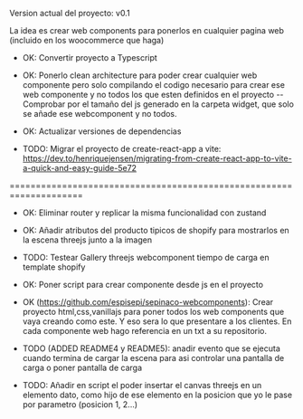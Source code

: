 
Version actual del proyecto: v0.1

La idea es crear web components para ponerlos en cualquier pagina web (incluido en los woocommerce que haga)


 - OK: Convertir proyecto a Typescript

 - OK: Ponerlo clean architecture para poder crear cualquier web componente pero solo compilando el codigo necesario para crear ese web componente y no todos los que esten definidos en el proyecto
   -- Comprobar por el tamaño del js generado en la carpeta widget, que solo se añade ese webcomponent y no todos.

- OK: Actualizar versiones de dependencias

- TODO: Migrar el proyecto de create-react-app a vite: https://dev.to/henriquejensen/migrating-from-create-react-app-to-vite-a-quick-and-easy-guide-5e72


====================================================================

 - OK: Eliminar router y replicar la misma funcionalidad con zustand
 - OK: Añadir atributos del producto tipicos de shopify para mostrarlos en la escena threejs junto a la imagen
 - TODO: Testear Gallery threejs webcomponent tiempo de carga en template shopify
 - OK: Poner script para crear componente desde js en el proyecto
 - OK (https://github.com/espisepi/sepinaco-webcomponents): Crear proyecto html,css,vanillajs para poner todos los web components que vaya creando como este. Y eso sera lo que presentare a los clientes. En cada componente web hago referencia en un txt a su repositorio.
 - TODO (ADDED README4 y README5): anadir evento que se ejecuta cuando termina de cargar la escena para asi controlar una pantalla de carga o poner pantalla de carga

 - TODO: Añadir en script el poder insertar el canvas threejs en un elemento dato, como hijo de ese elemento en la posicion que yo le pase por parametro (posicion 1, 2...)
